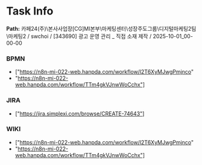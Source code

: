 # Task Info

**Path:** 카페24(주)\본사사업장\[CG]MI본부\마케팅센터\성장주도그룹\디지털마케팅2팀\마케팅2 / swchoi / [343690] 광고 운영 관리 _ 직접 소재 제작 / 2025-10-01_00-00-00

### BPMN
- ["https://n8n-mi-022-web.hanpda.com/workflow/l2T6XyMJwgPmjnco"
- "https://n8n-mi-022-web.hanpda.com/workflow/TTm4gkVJnwWoCchx"]

### JIRA
- ["https://jira.simplexi.com/browse/CREATE-74643"]

### WIKI
- ["https://n8n-mi-022-web.hanpda.com/workflow/l2T6XyMJwgPmjnco"
- "https://n8n-mi-022-web.hanpda.com/workflow/TTm4gkVJnwWoCchx"]

